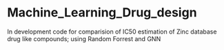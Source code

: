 # Machine_Learning_Drug_design
In development code for comparision of IC50 estimation of Zinc database drug like compounds; using Random Forrest and GNN
